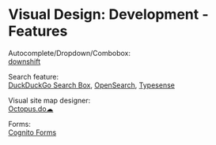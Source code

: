 # Visual Design: Development - Features

Autocomplete/Dropdown/Combobox:  
[downshift](https://github.com/downshift-js/downshift)

Search feature:  
[DuckDuckGo Search Box](https://duckduckgo.com/search_box),
[OpenSearch](https://github.com/dewitt/opensearch),
[Typesense](https://typesense.org/)

Visual site map designer:  
[Octopus.do☁](https://octopus.do/)

Forms:  
[Cognito Forms](https://www.cognitoforms.com/)
